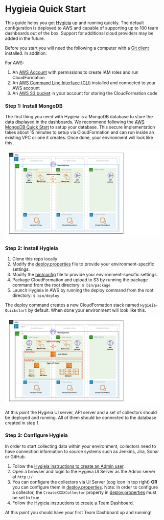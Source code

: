 # Hygieia Quick Start

This guide helps you get [Hygieia](https://hygieia.github.io/Hygieia/getting_started.html) up and running quickly. The default configuration is deployed to AWS and capable of supporting up to 100 team dashboards out of the box. Support for additional cloud providers may be added in the future.

Before you start you will need the following a computer with a [Git client](https://git-scm.com/downloads) installed. In addition:

For AWS:
1. An [AWS Account](https://aws.amazon.com/account/) with permissions to create IAM roles and run CloudFormation
1. An [AWS Command Line Interface (CLI)](https://aws.amazon.com/cli/) installed and connected to your AWS account
1. An [AWS S3 bucket](https://aws.amazon.com/s3/) in your account for storing the CloudFormation code


### Step 1: Install MongoDB

The first thing you need with Hygieia is a MongoDB database to store the data displayed in the dashboards. We recommend following the [AWS MongoDB Quick Start](https://aws.amazon.com/quickstart/architecture/mongodb/) to setup your database. This secure implementation takes about 15 minutes to setup via CloudFormation and can run inside an existing VPC or one it creates. Once done, your environment will look like this.

![Figure 1](images/aws_quickstart_mongodb.png)


### Step 2: Install Hygieia

1. Clone this repo locally
1. Modify the [deploy.properties](deploy.properties) file to provide your environment-specific settings.
1. Modify the [bin/config](bin/config) file to provide your environment-specific settings.
1. Package CloudFormation and upload to S3 by running the package command from the root directory: ```$ bin/package```
1. Launch Hygieia in AWS by running the deploy command from the root directory: ```$ bin/deploy```

The deploy command creates a new CloudFormation stack named ```Hygieia-Quickstart``` by default. When done your environment will look like this.

![Figure 2](images/aws_quickstart_hygieia.png)

At this point the Hygieia UI server, API server and a set of collectors should be deployed and running. All of them should be connected to the database created in step 1.


### Step 3: Configure Hygieia

In order to start collecting data within your environment, collectors need to have connection information to source systems such as Jenkins, Jira, Sonar or GitHub.

1. Follow the [Hygieia instructions to create an Admin user](https://hygieia.github.io/Hygieia/signup.html).
1. Open a browser and login to the Hygieia UI Server as the Admin server at ```http://```
1. You can configure the collectors via UI Server (cog icon in top right) **OR** you can configure them in [deploy.properties](deploy.properties). Note: In order to configure a collector, the ```CreateXXXXCollector``` property in [deploy.properties](deploy.properties) must be set to true.
1. Follow the [Hygieia instructions to create a Team Dashboard](https://hygieia.github.io/Hygieia/create_team_dashboard.html).

At this point you should have your first Team Dashboard up and running!
